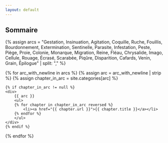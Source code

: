 ```yaml
---
layout: default
---
```


## Sommaire
{% assign arcs =
    "Gestation,
    Insinuation,
    Agitation,
    Coquille,
    Ruche,
    Fouillis,
    Bourdonnement,
    Extermination,
    Sentinelle,
    Parasite,
    Infestation,
    Peste,
    Piège,
    Proie,
    Colonie,
    Monarque,
    Migration,
    Reine,
    Fléau,
    Chrysalide,
    Imago,
    Cellule,
    Rouage,
    Écrasé,
    Scarabée,
    Piqûre,
    Disparition,
    Cafards,
    Venin,
    Grain,
    Épilogue" | split: "," %}

<div>
{% for arc_with_newline in arcs %}
    {% assign arc = arc_with_newline | strip %}
    {% assign chapter_in_arc = site.categories[arc] %}

    {% if chapter_in_arc != null %}
    <div>
        {{ arc }}
        <ul>
        {% for chapter in chapter_in_arc reversed %}
            <li><a href="{{ chapter.url }}">{{ chapter.title }}</a></li>
        {% endfor %}
        </ul>
    </div>
    {% endif %}
{% endfor %}
</div>